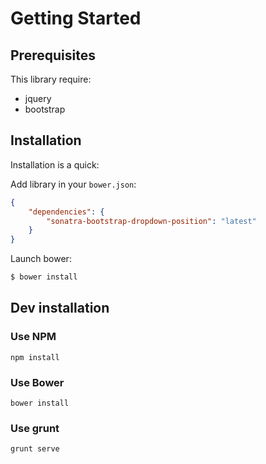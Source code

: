 Getting Started
===============

Prerequisites
-------------

This library require:

- jquery
- bootstrap

Installation
------------

Installation is a quick:

Add library in your `bower.json`:

```json
{
    "dependencies": {
        "sonatra-bootstrap-dropdown-position": "latest"
    }
}
```

Launch bower:

```bash
$ bower install
```

Dev installation
----------------

### Use NPM

```
npm install
```

### Use Bower

```
bower install
```

### Use grunt

```
grunt serve
```
